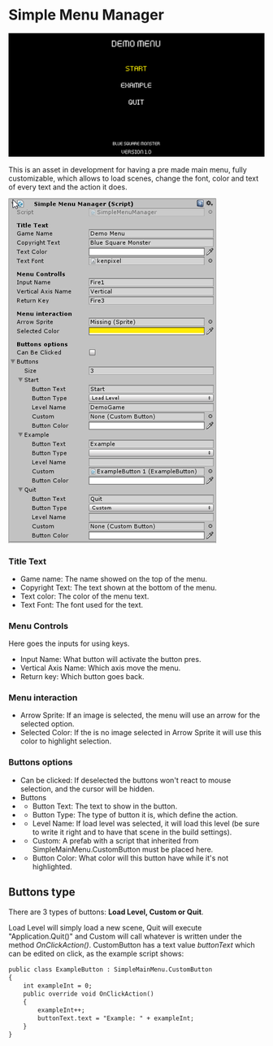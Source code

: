 # Simple Menu Manager

![Menu](Img/menu.png)

This is an asset in development for having a pre made main menu, fully customizable, which allows to load scenes, change the font, color and text of every text and the action it does.


![Inspector Image](Img/inspector.png)

### Title Text

- Game name: The name showed on the top of the menu.
- Copyright Text: The text shown at the bottom of the menu.
- Text color: The color of the menu text.
- Text Font: The font used for the text.

### Menu Controls

Here goes the inputs for using keys.
- Input Name: What button will activate the button pres.
- Vertical Axis Name: Which axis move the menu.
- Return key: Which button goes back.

### Menu interaction

- Arrow Sprite: If an image is selected, the menu will use an arrow for the selected option.
- Selected Color: If the is no image selected in Arrow Sprite it will use this color to highlight selection.

### Buttons options

* Can be clicked: If deselected the buttons won't react to mouse selection, and the cursor will be hidden.
* Buttons
* * Button Text: The text to show in the button.
* * Button Type: The type of button it is, which define the action.
* * Level Name: If load level was selected, it will load this level (be sure to write it right and to have that scene in the build settings).
* * Custom: A prefab with a script that inherited from SimpleMainMenu.CustomButton must be placed here.
* * Button Color: What color will this button have while it's not highlighted.

## Buttons type

There are 3 types of buttons: **Load Level, Custom or Quit**.

Load Level will simply load a new scene, Quit will execute "Application.Quit()" and Custom will call whatever is written under the method *OnClickAction()*. CustomButton has a text value *buttonText* which can be edited on click, as the example script shows:

    public class ExampleButton : SimpleMainMenu.CustomButton
    {
        int exampleInt = 0;
        public override void OnClickAction()
        {
            exampleInt++;
            buttonText.text = "Example: " + exampleInt;
        }
    }
